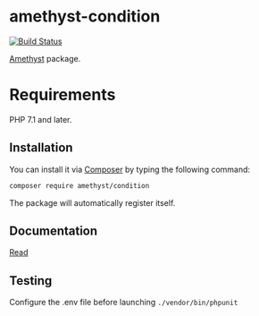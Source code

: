 # amethyst-condition

[![Build Status](https://travis-ci.org/amethyst-php/condition.svg?branch=master)](https://travis-ci.org/amethyst-php/condition)

[Amethyst](https://github.com/amethyst-php/amethyst) package.

# Requirements

PHP 7.1 and later.

## Installation

You can install it via [Composer](https://getcomposer.org/) by typing the following command:

```bash
composer require amethyst/condition
```

The package will automatically register itself.

## Documentation

[Read](docs/index.md)

## Testing

Configure the .env file before launching `./vendor/bin/phpunit`
